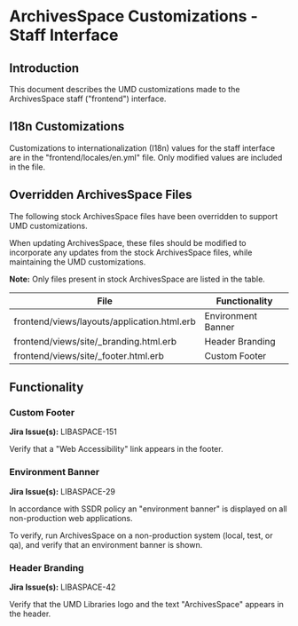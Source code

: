 # ArchivesSpace Customizations - Staff Interface

## Introduction

This document describes the UMD customizations made to the ArchivesSpace
staff ("frontend") interface.

## I18n Customizations

Customizations to internationalization (I18n) values for the staff interface are
in the "frontend/locales/en.yml" file. Only modified values are included in the
file.

## Overridden ArchivesSpace Files

The following stock ArchivesSpace files have been overridden to support UMD
customizations.

When updating ArchivesSpace, these files should be modified to incorporate any
updates from the stock ArchivesSpace files, while maintaining the UMD
customizations.

**Note:** Only files present in stock ArchivesSpace are listed in the table.

| File                                         | Functionality      |
| -------------------------------------------- | ------------------ |
| frontend/views/layouts/application.html.erb  | Environment Banner |
| frontend/views/site/_branding.html.erb       | Header Branding    |
| frontend/views/site/_footer.html.erb         | Custom Footer      |

## Functionality

### Custom Footer

**Jira Issue(s):** LIBASPACE-151

Verify that a "Web Accessibility" link appears in the footer.

### Environment Banner

**Jira Issue(s):** LIBASPACE-29

In accordance with SSDR policy an "environment banner" is displayed on all
non-production web applications.

To verify, run ArchivesSpace on a non-production system (local, test, or qa),
and verify that an environment banner is shown.

### Header Branding

**Jira Issue(s):** LIBASPACE-42

Verify that the UMD Libraries logo and the text "ArchivesSpace" appears in the
header.
